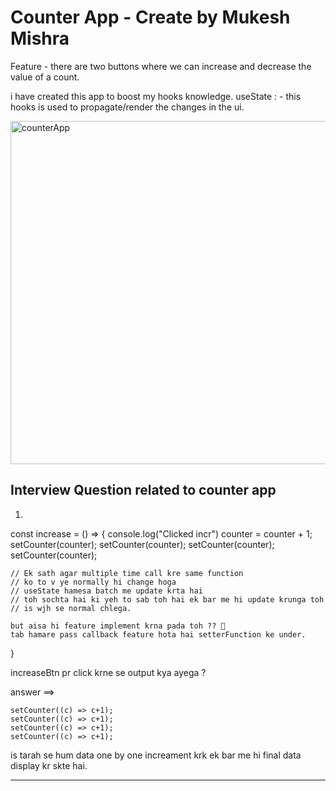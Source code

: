 # Counter App - Create by Mukesh Mishra 
Feature - there are two buttons where we can increase and decrease the 
value of a count.

i have created this app to boost my hooks knowledge.
useState : - this hooks is used to propagate/render the changes in the ui.

<img width="549" alt="counterApp" src="https://github.com/mukeshmishrra/React-Framework/assets/88608361/f2f27451-d52a-41be-b609-1d2c840b43cc">



Interview Question related to counter app
----------------------------------------
01. 

 const increase = () => {
    console.log("Clicked incr")
    counter = counter + 1;
    setCounter(counter); 
    setCounter(counter);
    setCounter(counter);
    setCounter(counter);
  
    // Ek sath agar multiple time call kre same function 
    // ko to v ye normally hi change hoga 
    // useState hamesa batch me update krta hai 
    // toh sochta hai ki yeh to sab toh hai ek bar me hi update krunga toh 
    // is wjh se normal chlega.

    but aisa hi feature implement krna pada toh ?? 🤔
    tab hamare pass callback feature hota hai setterFunction ke under.

   
  }


  increaseBtn pr click krne se output kya ayega ?

answer ==> 

    setCounter((c) => c+1);
    setCounter((c) => c+1);
    setCounter((c) => c+1);
    setCounter((c) => c+1);
  
  is tarah se hum data one by one increament krk ek bar me hi final data display kr skte hai.

  ---------------------------------------------------